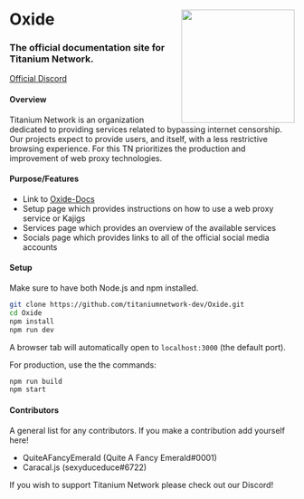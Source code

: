 # Oxide <img align="right" width="200px" src="https://raw.githubusercontent.com/titaniumnetwork-dev/Oxide/master/public/logo.png?raw"></img>

### The official documentation site for Titanium Network.

<a href="https://discord.gg/unblock">Official Discord</a>

#### Overview

Titanium Network is an organization dedicated to providing services related to bypassing internet censorship. Our projects expect to provide users, and itself, with a less restrictive browsing experience. For this TN prioritizes the production and improvement of web proxy technologies.

#### Purpose/Features

- Link to [Oxide-Docs](https://github.com/titaniumnetwork-dev/Oxide-Docs)
- Setup page which provides instructions on how to use a web proxy service or Kajigs
- Services page which provides an overview of the available services
- Socials page which provides links to all of the official social media accounts

#### Setup

Make sure to have both Node.js and npm installed.

```bash
git clone https://github.com/titaniumnetwork-dev/Oxide.git
cd Oxide
npm install
npm run dev
```

A browser tab will automatically open to `localhost:3000` (the default port).

For production, use the the commands:

```bash
npm run build
npm start
```

#### Contributors

A general list for any contributors. If you make a contribution add yourself here!

- QuiteAFancyEmerald (Quite A Fancy Emerald#0001)
- Caracal.js (sexyduceduce#6722)

If you wish to support Titanium Network please check out our Discord!
